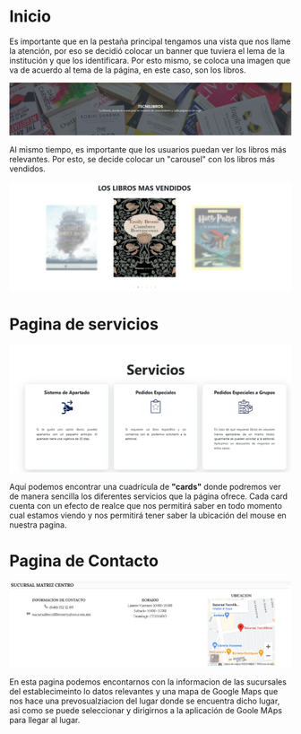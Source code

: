 # Inicio

Es importante que en la pestaña principal tengamos una vista que nos llame la atención, por eso se decidió colocar un banner que tuviera el lema de la institución y que los identificara. Por esto mismo, se coloca una imagen que va de acuerdo al tema de la página, en este caso, son los libros.

![Banner Pagina de Inicio](./imagenes-documentacion/BannerInicio.png)

Al mismo tiempo, es importante que los usuarios puedan ver los libros más relevantes. Por esto, se decide colocar un "carousel" con los libros más vendidos.

![Banner Pagina de Inicio](./imagenes-documentacion/InicioCarousel.png)

# Pagina de servicios

![Pagina de Servicios](./imagenes-documentacion/PaginaServicios.png)

Aquí podemos encontrar una cuadrícula de **"cards"** donde podremos ver de manera sencilla los diferentes servicios que la página ofrece. Cada card cuenta con un efecto de realce que nos permitirá saber en todo momento cual estamos viendo y nos permitirá tener saber la ubicación del mouse en nuestra pagina.

# Pagina de Contacto

![Pagina de Contacto](./imagenes-documentacion/sucursales.png)

En esta pagina podemos encontarnos con la informacion de las sucursales del establecimeinto lo datos relevantes y una mapa de Google Maps que nos hace una prevosualziacion del lugar donde se encuentra dicho lugar, asi como se puede seleccionar y dirigirnos a la aplicación de Goole MAps para llegar al lugar.
